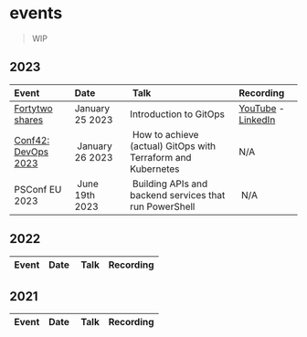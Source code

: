 # events

>WIP

## 2023

| Event | Date | Talk | Recording |
|:------|:-----|:-----|:----------|
| [Fortytwo shares](https://www.linkedin.com/video/event/urn:li:ugcPost:7018209873809051648/) | January 25 2023 | Introduction to GitOps | [YouTube](https://www.youtube.com/watch?v=k0FcQVowZe0) - [LinkedIn](https://www.linkedin.com/video/event/urn:li:ugcPost:7018209873809051648/) |
| [Conf42: DevOps 2023](https://www.conf42.com/DevOps_2023_Roberth_Strand_achieve_gitops_terraform_kubernetes) | January 26 2023 | How to achieve (actual) GitOps with Terraform and Kubernetes | N/A |
| PSConf EU 2023 | June 19th 2023 | Building APIs and backend services that run PowerShell | N/A |

## 2022

| Event | Date | Talk | Recording |
|:------|:-----|:-----|:----------|

## 2021

| Event | Date | Talk | Recording |
|:------|:-----|:-----|:----------|
